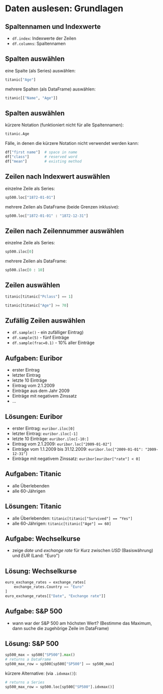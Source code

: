 # Daten auslesen: Grundlagen

## Spaltennamen und Indexwerte

- `df.index`: Indexwerte der Zeilen
- `df.columns`: Spaltennamen

## Spalten auswählen

eine Spalte (als Series) auswählen:

```py
titanic["Age"]
```

mehrere Spalten (als DataFrame) auswählen:

```py
titanic[["Name", "Age"]]
```

## Spalten auswählen

kürzere Notation (funktioniert nicht für alle Spaltennamen):

```py
titanic.Age
```

Fälle, in denen die kürzere Notation nicht verwendet werden kann:

```py
df["first name"]  # space in name
df["class"]       # reserved word
df["mean"]        # existing method
```

## Zeilen nach Indexwert auswählen

einzelne Zeile als Series:

```py
sp500.loc["1872-01-01"]
```

mehrere Zeilen als DataFrame (beide Grenzen inklusive):

```py
sp500.loc["1872-01-01" : "1872-12-31"]
```

## Zeilen nach Zeilennummer auswählen

einzelne Zeile als Series:

```py
sp500.iloc[0]
```

mehrere Zeilen als DataFrame:

```py
sp500.iloc[0 : 10]
```

## Zeilen auswählen

```py
titanic[titanic["Pclass"] == 1]
```

```py
titanic[titanic["Age"] >= 70]
```

## Zufällig Zeilen auswählen

- `df.sample()` - ein zufälliger Eintrag)
- `df.sample(5)` - fünf Einträge
- `df.sample(frac=0.1)` - 10% aller Einträge

## Aufgaben: Euribor

- erster Eintrag
- letzter Eintrag
- letzte 10 Einträge
- Eintrag vom 2.1.2009
- Einträge aus dem Jahr 2009
- Einträge mit negativem Zinssatz
- ...

## Lösungen: Euribor

- erster Eintrag: `euribor.iloc[0]`
- letzter Eintrag: `euribor.iloc[-1]`
- letzte 10 Einträge: `euribor.iloc[-10:]`
- Eintrag vom 2.1.2009: `euribor.loc["2009-01-02"]`
- Einträge vom 1.1.2009 bis 31.12.2009: `euribor.loc["2009-01-01": "2009-12-31"]`
- Einträge mit negativem Zinssatz: `euribor[euribor["rate"] < 0]`

## Aufgaben: Titanic

- alle Überlebenden
- alle 60-Jährigen

## Lösungen: Titanic

- alle Überlebenden: `titanic[titanic["Survived"] == "Yes"]`
- alle 60-Jährigen: `titanic[titanic["Age"] == 60]`

## Aufgabe: Wechselkurse

- zeige _date_ und _exchange rate_ für Kurz zwischen _USD_ (Basiswährung) und _EUR_ (Land: "Euro")

## Lösung: Wechselkurse

```py
euro_exchange_rates = exchange_rates[
    exchange_rates.Country == "Euro"
]
euro_exchange_rates[["Date", "Exchange rate"]]
```

## Aufgabe: S&P 500

- wann war der S&P 500 am höchsten Wert? (Bestimme das Maximum, dann suche die zugehörige Zeile im DataFrame)

## Lösung: S&P 500

```py
sp500_max = sp500["SP500"].max()
# returns a DataFrame
sp500_max_row = sp500[sp500["SP500"] == sp500_max]
```

kürzere Alternative: (via `.idxmax()`):

```py
# returns a Series
sp500_max_row = sp500.loc[sp500["SP500"].idxmax()]
```
